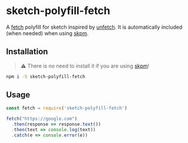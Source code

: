 # sketch-polyfill-fetch

A [fetch](https://developer.mozilla.org/en/docs/Web/API/Fetch_API) polyfill for sketch inspired by [unfetch](https://github.com/developit/unfetch). It is automatically included (when needed) when using [skpm](https://github.com/skpm/skpm).

## Installation

> :warning: There is no need to install it if you are using [skpm](https://github.com/skpm/skpm)!

```bash
npm i -S sketch-polyfill-fetch
```

## Usage

```js
const fetch = require('sketch-polyfill-fetch')

fetch("https://google.com")
  .then(response => response.text())
  .then(text => console.log(text))
  .catch(e => console.error(e))
```
